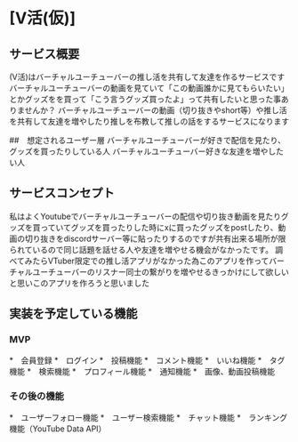 # [V活(仮)]

## サービス概要
(V活)はバーチャルユーチューバーの推し活を共有して友達を作るサービスです
バーチャルユーチューバーの動画を見ていて「この動画誰かに見てもらいたい」とかグッズをを買って「こう言うグッズ買ったよ」って共有したいと思った事ありませんか？
バーチャルユーチューバーの動画（切り抜きやshort等）や推し活を共有して友達を増やしたり推しを布教して推しの話をするサービスになります

##　想定されるユーザー層
バーチャルユーチューバーが好きで配信を見たり、グッズを買ったりしている人
バーチャルユーチューバー好きな友達を増やしたい人

## サービスコンセプト
私はよくYoutubeでバーチャルユーチューバーの配信や切り抜き動画を見たりグッズを買っていてグッズを買ったりした時にxに買ったグッズをpostしたり、動画の切り抜きをdiscordサーバー等に貼ったりするのですが共有出来る場所が限られているので同じ話題を話せる人や友達を増やせる機会がなかったです。
調べてみたらVTuber限定での推し活アプリがなかった為このアプリを作ってバーチャルユーチューバーのリスナー同士の繋がりを増やせるきっかけにして欲しいと思いこのアプリを作ろうと思いました

## 実装を予定している機能
### MVP
*　会員登録
*　ログイン
*　投稿機能
*　コメント機能
*　いいね機能
*　タグ機能
*　検索機能
*　プロフィール機能
*　通知機能
*　画像、動画投稿機能

### その後の機能
*　ユーザーフォロー機能
*　ユーザー検索機能
*　チャット機能
*　ランキング機能（YouTube Data API）
